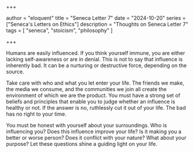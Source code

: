 +++

author = "eloquent"
title = "Seneca Letter 7"
date = "2024-10-20"
series = ["Seneca's Letters on Ethics"]
description = "Thoughts on Seneca Letter 7"
tags = [
    "seneca",
    "stoicism",
    "philosophy"
]

+++

Humans are easily influenced. If you think yourself immune, you are either lacking self-awareness or are in denial. This is not to say that influence is inherently bad. It can be a nurturing or destructive force, depending on the source.

Take care with who and what you let enter your life. The friends we make, the media we consume, and the communities we join all create the environment of which we are the product. You must have a strong set of beliefs and principles that enable you to judge whether an influence is healthy or not. If the answer is no, ruthlessly cut it out of your life. The bad has no right to your time.

You must be honest with yourself about your surroundings. Who is influencing you? Does this influence improve your life? Is it making you a better or worse person? Does it conflict with your nature? What about your purpose? Let these questions shine a guiding light on your life. 